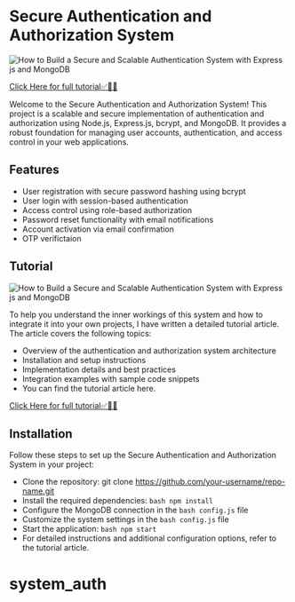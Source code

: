 
# Secure Authentication and Authorization System
![How to Build a Secure and Scalable Authentication System with Express js and MongoDB](https://github.com/sandy088/secure-and-scalable-authent-and-authoriz-System/assets/90024312/ef6a9bce-7eaf-43bf-88dc-b24a9ee218f6)

[Click Here for full tutorial✅👨‍💻](https://sandydev.medium.com/how-to-build-secure-and-scalable-authentication-system-with-node-js-and-mongodb-c50bf51c06b0)

Welcome to the Secure Authentication and Authorization System! This project is a scalable and secure implementation of authentication and authorization using Node.js, Express.js, bcrypt, and MongoDB. It provides a robust foundation for managing user accounts, authentication, and access control in your web applications.



## Features

- User registration with secure password hashing using bcrypt
- User login with session-based authentication
- Access control using role-based authorization
- Password reset functionality with email notifications
- Account activation via email confirmation
- OTP verifictaion


## Tutorial
![How to Build a Secure and Scalable Authentication System with Express js and MongoDB](https://github.com/sandy088/secure-and-scalable-authent-and-authoriz-System/assets/90024312/ef6a9bce-7eaf-43bf-88dc-b24a9ee218f6)

To help you understand the inner workings of this system and how to integrate it into your own projects, I have written a detailed tutorial article. The article covers the following topics:

- Overview of the authentication and authorization system architecture
- Installation and setup instructions
- Implementation details and best practices
- Integration examples with sample code snippets
- You can find the tutorial article here.

[Click Here for full tutorial✅👨‍💻](https://sandydev.medium.com/how-to-build-secure-and-scalable-authentication-system-with-node-js-and-mongodb-c50bf51c06b0)


## Installation


Follow these steps to set up the Secure Authentication and Authorization System in your project:

- Clone the repository: git clone https://github.com/your-username/repo-name.git
- Install the required dependencies: ```bash npm install ```
- Configure the MongoDB connection in the ```bash config.js``` file
- Customize the system settings in the ```bash config.js``` file
- Start the application: ```bash npm start```
- For detailed instructions and additional configuration options, refer to the tutorial article.

    
# system_auth
